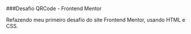 ###Desafio QRCode - Frontend Mentor

Refazendo meu primeiro desafio do site Frontend Mentor, usando HTML e CSS.
